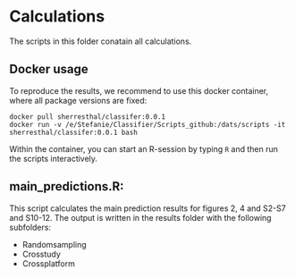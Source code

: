 # Calculations

The scripts in this folder conatain all calculations. 

## Docker usage
To reproduce the results, we recommend to use this docker container, where all package versions are fixed: 

```
docker pull sherresthal/classifer:0.0.1
docker run -v /e/Stefanie/Classifier/Scripts_github:/dats/scripts -it sherresthal/classifer:0.0.1 bash
```
Within the container, you can start an R-session by typing `R` and then run the scripts interactively. 

## main_predictions.R:

This script calculates the main prediction results for figures 2, 4 and S2-S7 and S10-12. 
The output is written in the results folder with the following subfolders: 

- Randomsampling
- Crosstudy
- Crossplatform



